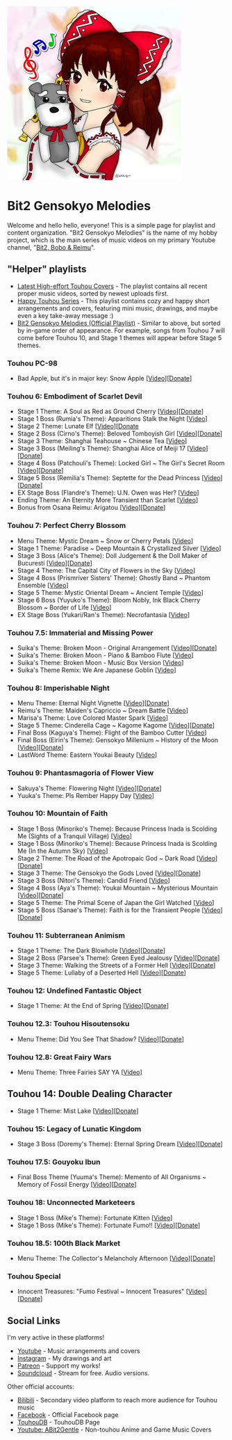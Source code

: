 ![alt text](https://github.com/bit2kingwn/Bit2-Gensokyo-Melodies/blob/main/bit2-portrait-2022.jpg)

# Bit2 Gensokyo Melodies
Welcome and hello hello, everyone! This is a simple page for playlist and content organization. "Bit2 Gensokyo Melodies" is the name of my hobby project, which is the main series of music videos on my primary Youtube channel, "[Bit2, Bobo & Reimu](https://www.youtube.com/@bit2kingwn)".

## "Helper" playlists
- [Latest High-effort Touhou Covers](https://www.youtube.com/playlist?list=PLCPzClPadeI3dM6xzHj_hbfGHlYXWPulA) - The playlist contains all recent proper music videos, sorted by newest uploads first.
- [Happy Touhou Series](https://www.youtube.com/playlist?list=PLCPzClPadeI3i-lhUqBqaVpAddpYIkC3C) - This playlist contains cozy and happy short arrangements and covers, featuring mini music, drawings, and maybe even a key take-away message :)
- [Bit2 Gensokyo Melodies (Official Playlist)](https://www.youtube.com/playlist?list=PLCPzClPadeI0L6wKYXtC1gfQ80AxhilSp) - Similar to above, but sorted by in-game order of appearance. For example, songs from Touhou 7 will come before Touhou 10, and Stage 1 themes will appear before Stage 5 themes.

### Touhou PC-98
- Bad Apple, but it's in major key: Snow Apple \[[Video](https://www.youtube.com/watch?v=TQNbT7H33fA&list=PLCPzClPadeI0L6wKYXtC1gfQ80AxhilSp&index=12&pp=gAQBiAQB8AUB)\]\[[Donate](https://bit2kingwn.bandcamp.com/track/snow-apple)\]

### Touhou 6: Embodiment of Scarlet Devil
- Stage 1 Theme: A Soul as Red as Ground Cherry \[[Video](https://www.youtube.com/watch?v=DfyiJMaGD08&list=PLCPzClPadeI0L6wKYXtC1gfQ80AxhilSp&index=1&pp=gAQBiAQB8AUB)\]\[[Donate](https://bit2kingwn.bandcamp.com/track/a-soul-as-red-as-a-ground-cherry)\]
- Stage 1 Boss (Rumia's Theme): Apparitions Stalk the Night \[[Video](https://www.youtube.com/watch?v=5GM94x0mdsI&list=PLCPzClPadeI0L6wKYXtC1gfQ80AxhilSp&index=2&pp=gAQBiAQB8AUB)\]
- Stage 2 Theme: Lunate Elf \[[Video](https://www.youtube.com/watch?v=4gNUOh52NWs&list=PLCPzClPadeI0L6wKYXtC1gfQ80AxhilSp&index=3&pp=gAQBiAQB8AUB)\]\[[Donate](https://bit2kingwn.bandcamp.com/track/lunate-elf)
- Stage 2 Boss (Cirno's Theme): Beloved Tomboyish Girl \[[Video](https://www.youtube.com/watch?v=bikhRvZngjA&list=PLCPzClPadeI0L6wKYXtC1gfQ80AxhilSp&index=4&pp=gAQBiAQB8AUB)\]\[[Donate](https://bit2kingwn.bandcamp.com/track/reminiscence-of-the-ice-fairy)\]
- Stage 3 Theme: Shanghai Teahouse ~ Chinese Tea \[[Video](https://www.youtube.com/watch?v=DQEJiVo1VXI&list=PLCPzClPadeI0L6wKYXtC1gfQ80AxhilSp&index=5&pp=gAQBiAQB8AUB)\]
- Stage 3 Boss (Meiling's Theme): Shanghai Alice of Meiji 17 \[[Video](https://www.youtube.com/watch?v=kRFqdN1U2vM&list=PLCPzClPadeI0L6wKYXtC1gfQ80AxhilSp&index=6&pp=gAQBiAQB8AUB)\]\[[Donate](https://bit2kingwn.bandcamp.com/track/journey-to-the-scarlet-mansion)\]
- Stage 4 Boss (Patchouli's Theme): Locked Girl ~ The Girl's Secret Room \[[Video](https://www.youtube.com/watch?v=uKQ1f7uE0Us&list=PLCPzClPadeI0L6wKYXtC1gfQ80AxhilSp&index=7&pp=gAQBiAQB8AUB)\]\[[Donate](https://bit2kingwn.bandcamp.com/track/locked-girl-the-girls-secret-room)\]
- Stage 5 Boss (Remilia's Theme): Septette for the Dead Princess \[[Video](https://www.youtube.com/watch?v=j-VZtQrGorA&list=PLCPzClPadeI0L6wKYXtC1gfQ80AxhilSp&index=8&pp=gAQBiAQB8AUB)\]\[[Donate](https://bit2kingwn.bandcamp.com/track/the-awakening-of-remilia-scarlet)\]
- EX Stage Boss (Flandre's Theme): U.N. Owen was Her? \[[Video](https://www.youtube.com/watch?v=spAaHWRfSMc&list=PLCPzClPadeI0L6wKYXtC1gfQ80AxhilSp&index=9&pp=gAQBiAQB8AUB)\]
- Ending Theme: An Eternity More Transient than Scarlet \[[Video](https://www.youtube.com/watch?v=_M35TFaPBD8&list=PLCPzClPadeI0L6wKYXtC1gfQ80AxhilSp&index=10&pp=gAQBiAQB8AUB)\]
- Bonus from Osana Reimu: Arigatou \[[Video](https://www.youtube.com/watch?v=oXjv3G30-5Y&list=PLCPzClPadeI0L6wKYXtC1gfQ80AxhilSp&index=11&pp=gAQBiAQB8AUB)\]\[[Donate](https://bit2kingwn.bandcamp.com/track/flan-chan-wants-to-play)\]

### Touhou 7: Perfect Cherry Blossom
- Menu Theme: Mystic Dream ~ Snow or Cherry Petals \[[Video](https://www.youtube.com/watch?v=soViSc5et4M&list=PLCPzClPadeI0L6wKYXtC1gfQ80AxhilSp&index=13&pp=gAQBiAQB8AUB)\]
- Stage 1 Theme: Paradise ~ Deep Mountain & Crystallized Silver \[[Video](https://www.youtube.com/watch?v=vSABagcrtaQ&list=PLCPzClPadeI0L6wKYXtC1gfQ80AxhilSp&index=14&pp=gAQBiAQB8AUB)\]
- Stage 3 Boss (Alice's Theme): Doll Judgement & the Doll Maker of Bucuresti \[[Video](https://www.youtube.com/watch?v=KRz7na5Bz5Y&list=PLCPzClPadeI0L6wKYXtC1gfQ80AxhilSp&index=15&pp=gAQBiAQB8AUB)\]\[[Donate](https://bit2kingwn.bandcamp.com/track/waltz-of-the-doll-maker)\]
- Stage 4 Theme: The Capital City of Flowers in the Sky \[[Video](https://www.youtube.com/watch?v=46pNYN7Mn1I&list=PLCPzClPadeI0L6wKYXtC1gfQ80AxhilSp&index=16&pp=gAQBiAQB8AUB)\]
- Stage 4 Boss (Prismriver Sisters' Theme): Ghostly Band ~ Phantom Ensemble \[[Video](https://www.youtube.com/watch?v=V4kCrh_OGjA&list=PLCPzClPadeI0L6wKYXtC1gfQ80AxhilSp&index=17&pp=gAQBiAQB8AUB)\]
- Stage 5 Theme: Mystic Oriental Dream ~ Ancient Temple \[[Video](https://www.youtube.com/watch?v=BtsjGSwEzBQ&list=PLCPzClPadeI0L6wKYXtC1gfQ80AxhilSp&index=18&pp=gAQBiAQB8AUB)\]
- Stage 6 Boss (Yuyuko's Theme): Bloom Nobly, Ink Black Cherry Blossom ~ Border of Life \[[Video](https://www.youtube.com/watch?v=TD2jnsNSTLQ&list=PLCPzClPadeI0L6wKYXtC1gfQ80AxhilSp&index=19&pp=gAQBiAQB8AUB)\]
- EX Stage Boss (Yukari/Ran's Theme): Necrofantasia \[[Video](https://www.youtube.com/watch?v=6k-eQP0qtQE&list=PLCPzClPadeI0L6wKYXtC1gfQ80AxhilSp&index=20&pp=gAQBiAQB8AUB)\]

### Touhou 7.5: Immaterial and Missing Power
- Suika's Theme: Broken Moon - Original Arrangement \[[Video](https://www.youtube.com/watch?v=6vXm0gX_W8w&list=PLCPzClPadeI0L6wKYXtC1gfQ80AxhilSp&index=21&pp=gAQBiAQB8AUB)\]\[[Donate](https://bit2kingwn.bandcamp.com/track/broken-moon)\]
- Suika's Theme: Broken Moon - Piano & Bamboo Flute \[[Video](https://www.youtube.com/watch?v=NxLKG7I_eVk&list=PLCPzClPadeI0L6wKYXtC1gfQ80AxhilSp&index=22&pp=gAQBiAQB8AUB)\]
- Suika's Theme: Broken Moon - Music Box Version \[[Video](https://www.youtube.com/watch?v=4IR9s_KLvJE&list=PLCPzClPadeI2K9DucDCoRTxb1d4l5a0Ct&index=82&pp=gAQBiAQB8AUB)\]
- Suika's Theme Remix: We Are Japanese Goblin \[[Video](https://www.youtube.com/watch?v=t2GgsbRESy0&list=PLCPzClPadeI0L6wKYXtC1gfQ80AxhilSp&index=23&pp=gAQBiAQB8AUB)\]

### Touhou 8: Imperishable Night
- Menu Theme: Eternal Night Vignette \[[Video](https://www.youtube.com/watch?v=17QBnQpJdfo&list=PLCPzClPadeI0L6wKYXtC1gfQ80AxhilSp&index=24&pp=gAQBiAQB8AUB)\]\[[Donate](https://bit2kingwn.bandcamp.com/track/welcome-to-gensokyo)\]
- Reimu's Theme: Maiden's Capriccio ~ Dream Battle \[[Video](https://www.youtube.com/watch?v=8-NUpOrHYa0&list=PLCPzClPadeI0L6wKYXtC1gfQ80AxhilSp&index=25&pp=gAQBiAQB8AUB)\]
- Marisa's Theme: Love Colored Master Spark \[[Video](https://www.youtube.com/watch?v=k4gj7l2hXXc&list=PLCPzClPadeI0L6wKYXtC1gfQ80AxhilSp&index=26&pp=gAQBiAQB8AUB)\]
- Stage 5 Theme: Cinderella Cage ~ Kagome Kagome \[[Video](https://www.youtube.com/watch?v=t93cljYR_GE&list=PLCPzClPadeI0L6wKYXtC1gfQ80AxhilSp&index=27&pp=gAQBiAQB8AUB)\]\[[Donate](https://bit2kingwn.bandcamp.com/track/cinderella-cage)\]
- Final Boss (Kaguya's Theme): Flight of the Bamboo Cutter \[[Video](https://www.youtube.com/watch?v=jPPUU4JHUv0&list=PLCPzClPadeI0L6wKYXtC1gfQ80AxhilSp&index=28&pp=gAQBiAQB8AUB)\]
- Final Boss (Eirin's Theme): Gensokyo Millenium ~ History of the Moon \[[Video](https://www.youtube.com/watch?v=oXKeTW0ABLo&list=PLCPzClPadeI0L6wKYXtC1gfQ80AxhilSp&index=29&pp=gAQBiAQB8AUB)\]\[[Donate](https://bit2kingwn.bandcamp.com/track/gensokyo-millennium-history-of-the-moon)\]
- LastWord Theme: Eastern Youkai Beauty \[[Video](https://www.youtube.com/watch?v=dxaUXoIUHEo&list=PLCPzClPadeI0L6wKYXtC1gfQ80AxhilSp&index=30&pp=gAQBiAQB8AUB)\]

### Touhou 9: Phantasmagoria of Flower View
- Sakuya's Theme: Flowering Night \[[Video](https://www.youtube.com/watch?v=1sFbWU7snqM&list=PLCPzClPadeI0L6wKYXtC1gfQ80AxhilSp&index=31&pp=gAQBiAQB8AUB)\]\[[Donate](https://bit2kingwn.bandcamp.com/track/easterly-winds-in-the-flowering-night)\]
- Yuuka's Theme: Pls Rember Happy Day \[[Video](https://www.youtube.com/watch?v=_OHOsGi08Ls&list=PLCPzClPadeI2K9DucDCoRTxb1d4l5a0Ct&index=34&pp=gAQBiAQB8AUB)\]

### Touhou 10: Mountain of Faith
- Stage 1 Boss (Minoriko's Theme): Because Princess Inada is Scolding Me (Sights of a Tranquil Village) \[[Video](https://www.youtube.com/watch?v=M6kjcWXaIVY&list=PLCPzClPadeI0L6wKYXtC1gfQ80AxhilSp&index=32&pp=gAQBiAQB8AUB)\]
- Stage 1 Boss (Minoriko's Theme): Because Princess Inada is Scolding Me (In the Autumn Sky) \[[Video](https://www.youtube.com/watch?v=eG-ZbUnZGHg&list=PLCPzClPadeI0L6wKYXtC1gfQ80AxhilSp&index=33&pp=gAQBiAQB8AUB)\]
- Stage 2 Theme: The Road of the Apotropaic God ~ Dark Road \[[Video](https://www.youtube.com/watch?v=bAfnNgKNR1Q&list=PLCPzClPadeI0L6wKYXtC1gfQ80AxhilSp&index=34&pp=gAQBiAQB8AUB)\]\[[Donate](https://bit2kingwn.bandcamp.com/track/the-road-of-the-apotropaic-god)\]
- Stage 3 Theme: The Gensokyo the Gods Loved \[[Video](https://www.youtube.com/watch?v=9GYPUHyrZSE&list=PLCPzClPadeI0L6wKYXtC1gfQ80AxhilSp&index=35&pp=gAQBiAQB8AUB)\]\[[Donate](https://bit2kingwn.bandcamp.com/track/the-gensokyo-the-gods-loved)\]
- Stage 3 Boss (Nitori's Theme): Candid Friend \[[Video](https://www.youtube.com/watch?v=mbgpKpFJTfA&list=PLCPzClPadeI0L6wKYXtC1gfQ80AxhilSp&index=36&pp=gAQBiAQB8AUB)\]
- Stage 4 Boss (Aya's Theme): Youkai Mountain ~ Mysterious Mountain \[[Video](https://www.youtube.com/watch?v=1N41dAf6xT8&list=PLCPzClPadeI0L6wKYXtC1gfQ80AxhilSp&index=37&pp=gAQBiAQB8AUB)\]\[[Donate](https://bit2kingwn.bandcamp.com/track/youkai-mountain)\]
- Stage 5 Theme: The Primal Scene of Japan the Girl Watched \[[Video](https://www.youtube.com/watch?v=Ado116MBlJY&list=PLCPzClPadeI0L6wKYXtC1gfQ80AxhilSp&index=38&pp=gAQBiAQB8AUB)\]
- Stage 5 Boss (Sanae's Theme): Faith is for the Transient People \[[Video](https://www.youtube.com/watch?v=y29FHWsgUuM&list=PLCPzClPadeI0L6wKYXtC1gfQ80AxhilSp&index=39&pp=gAQBiAQB8AUB)\]\[[Donate](https://bit2kingwn.bandcamp.com/track/faith-is-for-the-transient-people)\]

### Touhou 11: Subterranean Animism
- Stage 1 Theme: The Dark Blowhole \[[Video](https://www.youtube.com/watch?v=D_buOpUBXXM&list=PLCPzClPadeI0L6wKYXtC1gfQ80AxhilSp&index=40&pp=gAQBiAQB8AUB)\]\[[Donate](https://bit2kingwn.bandcamp.com/track/the-dark-blowhole)\]
- Stage 2 Boss (Parsee's Theme): Green Eyed Jealousy \[[Video](https://www.youtube.com/watch?v=1H2njOr_Wq4&list=PLCPzClPadeI0L6wKYXtC1gfQ80AxhilSp&index=41&pp=gAQBiAQB8AUB)\]\[[Donate](https://bit2kingwn.bandcamp.com/track/jealousy-beneath-the-earths-crust)\]
- Stage 3 Theme: Walking the Streets of a Former Hell \[[Video](https://www.youtube.com/watch?v=INoBwShVzMo&list=PLCPzClPadeI0L6wKYXtC1gfQ80AxhilSp&index=42&pp=gAQBiAQB8AUB)\]\[[Donate](https://bit2kingwn.bandcamp.com/track/walking-the-streets-of-a-former-hell)\]
- Stage 5 Theme: Lullaby of a Deserted Hell \[[Video](https://www.youtube.com/watch?v=dN3qcSA_VGA&list=PLCPzClPadeI0L6wKYXtC1gfQ80AxhilSp&index=43&pp=gAQBiAQB8AUB)\]\[[Donate](https://bit2kingwn.bandcamp.com/track/farewell-the-deserted-hell)\]

### Touhou 12: Undefined Fantastic Object
- Stage 1 Theme: At the End of Spring \[[Video](https://www.youtube.com/watch?v=l3zHcSGJ90M&list=PLCPzClPadeI0L6wKYXtC1gfQ80AxhilSp&index=44&pp=gAQBiAQB8AUB)\]\[[Donate](https://bit2kingwn.bandcamp.com/track/at-the-end-of-spring)\]

### Touhou 12.3: Touhou Hisoutensoku
- Menu Theme: Did You See That Shadow? \[[Video](https://www.youtube.com/watch?v=fs_sx4C1-h8&list=PLCPzClPadeI0L6wKYXtC1gfQ80AxhilSp&index=45&pp=gAQBiAQB8AUB)\]\[[Donate](https://bit2kingwn.bandcamp.com/track/did-you-see-that-shadow)\]

### Touhou 12.8: Great Fairy Wars
- Menu Theme: Three Fairies SAY YA \[[Video](https://www.youtube.com/watch?v=pQTqsJG4R-k&list=PLCPzClPadeI0L6wKYXtC1gfQ80AxhilSp&index=46&pp=gAQBiAQB8AUB)\]

## Touhou 14: Double Dealing Character
- Stage 1 Theme: Mist Lake \[[Video](https://www.youtube.com/watch?v=xm6DF6ljXwM&list=PLCPzClPadeI0L6wKYXtC1gfQ80AxhilSp&index=47&pp=gAQBiAQB8AUB)\]\[[Donate](https://bit2kingwn.bandcamp.com/track/mist-lake)\]

### Touhou 15: Legacy of Lunatic Kingdom
- Stage 3 Boss (Doremy's Theme): Eternal Spring Dream \[[Video](https://www.youtube.com/watch?v=FbI6iqH21rA&list=PLCPzClPadeI0L6wKYXtC1gfQ80AxhilSp&index=48&pp=gAQBiAQB8AUB)\]\[[Donate](https://bit2kingwn.bandcamp.com/track/eternal-spring-dream)\]

### Touhou 17.5: Gouyoku Ibun
- Final Boss Theme (Yuuma's Theme): Memento of All Organisms ~ Memory of Fossil Energy \[[Video](https://www.youtube.com/watch?v=Lpmu1_CjUNk&list=PLCPzClPadeI0L6wKYXtC1gfQ80AxhilSp&index=49&pp=gAQBiAQB8AUB)\]\[[Donate](https://bit2kingwn.bandcamp.com/track/memento-of-all-organisms)\]

### Touhou 18: Unconnected Marketeers
- Stage 1 Boss (Mike's Theme): Fortunate Kitten \[[Video](https://www.youtube.com/watch?v=YkFymo0GIYk&list=PLCPzClPadeI0L6wKYXtC1gfQ80AxhilSp&index=51&pp=gAQBiAQB8AUB)\]
- Stage 1 Boss (Mike's Theme): Fortunate Fumo!! \[[Video](https://www.youtube.com/watch?v=wgUh9FTWmO8&list=PLCPzClPadeI0L6wKYXtC1gfQ80AxhilSp&index=50&pp=gAQBiAQB8AUB)\]\[[Donate](https://bit2kingwn.bandcamp.com/track/fortunate-fumo)\]

### Touhou 18.5: 100th Black Market
- Menu Theme: The Collector's Melancholy Afternoon \[[Video](https://www.youtube.com/watch?v=xdMj5-UmbkE&list=PLCPzClPadeI0L6wKYXtC1gfQ80AxhilSp&index=52&pp=gAQBiAQB8AUB)\]\[[Donate](https://bit2kingwn.bandcamp.com/track/love-colored-black-market)\]

### Touhou Special
- Innocent Treasures: "Fumo Festival ~ Innocent Treasures" \[[Video](https://www.youtube.com/watch?v=sT2k8pHyiGA&list=PLCPzClPadeI0L6wKYXtC1gfQ80AxhilSp&index=53&pp=gAQBiAQB8AUB)\]\[[Donate](https://bit2kingwn.bandcamp.com/track/fumo-festival-innocent-treasures)\]

## Social Links

I'm very active in these platforms!
- [Youtube](https://www.youtube.com/@bit2kingwn) - Music arrangements and covers
- [Instagram](https://www.instagram.com/bit2kingwn/) - My drawings and art
- [Patreon](https://www.patreon.com/bit2kingwn) - Support my works!
- [Soundcloud](https://soundcloud.com/bit2kingwn/sets/bit2-touhou-covers) - Stream for free. Audio versions.

Other official accounts:
- [Bilibili](https://space.bilibili.com/1699888757) - Secondary video platform to reach more audience for Touhou music
- [Facebook](https://www.facebook.com/bit2kingwn) - Official Facebook page
- [TouhouDB](https://touhoudb.com/Ar/9229) - TouhouDB Page
- [Youtube: ABit2Gentle](https://www.youtube.com/@ABit2Gentle) - Non-touhou Anime and Game Music Covers
